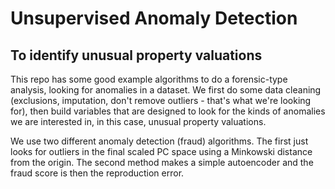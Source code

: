 # Unsupervised Anomaly Detection 
## To identify unusual property valuations

This repo has some good example algorithms to do a forensic-type analysis, looking for anomalies in a dataset. We first do some data cleaning (exclusions, imputation, don't remove outliers - that's what we're looking for), then build variables that are designed to look for the kinds of anomalies we are interested in, in this case, unusual property valuations.

We use two different anomaly detection (fraud) algorithms. The first just looks for outliers in the final scaled PC space using a Minkowski distance from the origin. The second method makes a simple autoencoder and the fraud score is then the reproduction error.
